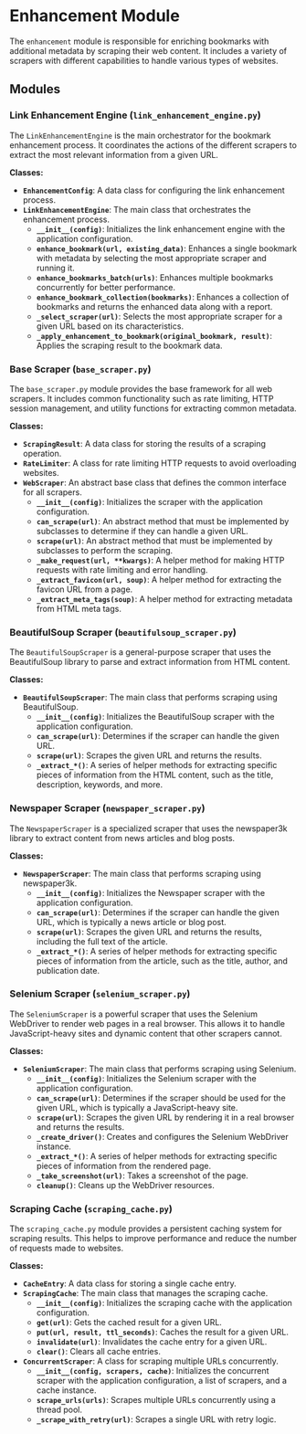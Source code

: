 # Enhancement Module

The `enhancement` module is responsible for enriching bookmarks with additional metadata by scraping their web content. It includes a variety of scrapers with different capabilities to handle various types of websites.

## Modules

### Link Enhancement Engine (`link_enhancement_engine.py`)

The `LinkEnhancementEngine` is the main orchestrator for the bookmark enhancement process. It coordinates the actions of the different scrapers to extract the most relevant information from a given URL.

**Classes:**

- **`EnhancementConfig`**: A data class for configuring the link enhancement process.
- **`LinkEnhancementEngine`**: The main class that orchestrates the enhancement process.
    - **`__init__(config)`**: Initializes the link enhancement engine with the application configuration.
    - **`enhance_bookmark(url, existing_data)`**: Enhances a single bookmark with metadata by selecting the most appropriate scraper and running it.
    - **`enhance_bookmarks_batch(urls)`**: Enhances multiple bookmarks concurrently for better performance.
    - **`enhance_bookmark_collection(bookmarks)`**: Enhances a collection of bookmarks and returns the enhanced data along with a report.
    - **`_select_scraper(url)`**: Selects the most appropriate scraper for a given URL based on its characteristics.
    - **`_apply_enhancement_to_bookmark(original_bookmark, result)`**: Applies the scraping result to the bookmark data.

### Base Scraper (`base_scraper.py`)

The `base_scraper.py` module provides the base framework for all web scrapers. It includes common functionality such as rate limiting, HTTP session management, and utility functions for extracting common metadata.

**Classes:**

- **`ScrapingResult`**: A data class for storing the results of a scraping operation.
- **`RateLimiter`**: A class for rate limiting HTTP requests to avoid overloading websites.
- **`WebScraper`**: An abstract base class that defines the common interface for all scrapers.
    - **`__init__(config)`**: Initializes the scraper with the application configuration.
    - **`can_scrape(url)`**: An abstract method that must be implemented by subclasses to determine if they can handle a given URL.
    - **`scrape(url)`**: An abstract method that must be implemented by subclasses to perform the scraping.
    - **`_make_request(url, **kwargs)`**: A helper method for making HTTP requests with rate limiting and error handling.
    - **`_extract_favicon(url, soup)`**: A helper method for extracting the favicon URL from a page.
    - **`_extract_meta_tags(soup)`**: A helper method for extracting metadata from HTML meta tags.

### BeautifulSoup Scraper (`beautifulsoup_scraper.py`)

The `BeautifulSoupScraper` is a general-purpose scraper that uses the BeautifulSoup library to parse and extract information from HTML content.

**Classes:**

- **`BeautifulSoupScraper`**: The main class that performs scraping using BeautifulSoup.
    - **`__init__(config)`**: Initializes the BeautifulSoup scraper with the application configuration.
    - **`can_scrape(url)`**: Determines if the scraper can handle the given URL.
    - **`scrape(url)`**: Scrapes the given URL and returns the results.
    - **`_extract_*()`**: A series of helper methods for extracting specific pieces of information from the HTML content, such as the title, description, keywords, and more.

### Newspaper Scraper (`newspaper_scraper.py`)

The `NewspaperScraper` is a specialized scraper that uses the newspaper3k library to extract content from news articles and blog posts.

**Classes:**

- **`NewspaperScraper`**: The main class that performs scraping using newspaper3k.
    - **`__init__(config)`**: Initializes the Newspaper scraper with the application configuration.
    - **`can_scrape(url)`**: Determines if the scraper can handle the given URL, which is typically a news article or blog post.
    - **`scrape(url)`**: Scrapes the given URL and returns the results, including the full text of the article.
    - **`_extract_*()`**: A series of helper methods for extracting specific pieces of information from the article, such as the title, author, and publication date.

### Selenium Scraper (`selenium_scraper.py`)

The `SeleniumScraper` is a powerful scraper that uses the Selenium WebDriver to render web pages in a real browser. This allows it to handle JavaScript-heavy sites and dynamic content that other scrapers cannot.

**Classes:**

- **`SeleniumScraper`**: The main class that performs scraping using Selenium.
    - **`__init__(config)`**: Initializes the Selenium scraper with the application configuration.
    - **`can_scrape(url)`**: Determines if the scraper should be used for the given URL, which is typically a JavaScript-heavy site.
    - **`scrape(url)`**: Scrapes the given URL by rendering it in a real browser and returns the results.
    - **`_create_driver()`**: Creates and configures the Selenium WebDriver instance.
    - **`_extract_*()`**: A series of helper methods for extracting specific pieces of information from the rendered page.
    - **`_take_screenshot(url)`**: Takes a screenshot of the page.
    - **`cleanup()`**: Cleans up the WebDriver resources.

### Scraping Cache (`scraping_cache.py`)

The `scraping_cache.py` module provides a persistent caching system for scraping results. This helps to improve performance and reduce the number of requests made to websites.

**Classes:**

- **`CacheEntry`**: A data class for storing a single cache entry.
- **`ScrapingCache`**: The main class that manages the scraping cache.
    - **`__init__(config)`**: Initializes the scraping cache with the application configuration.
    - **`get(url)`**: Gets the cached result for a given URL.
    - **`put(url, result, ttl_seconds)`**: Caches the result for a given URL.
    - **`invalidate(url)`**: Invalidates the cache entry for a given URL.
    - **`clear()`**: Clears all cache entries.
- **`ConcurrentScraper`**: A class for scraping multiple URLs concurrently.
    - **`__init__(config, scrapers, cache)`**: Initializes the concurrent scraper with the application configuration, a list of scrapers, and a cache instance.
    - **`scrape_urls(urls)`**: Scrapes multiple URLs concurrently using a thread pool.
    - **`_scrape_with_retry(url)`**: Scrapes a single URL with retry logic.
